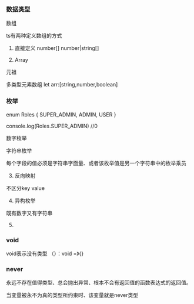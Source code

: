 ### 数据类型

数组

ts有两种定义数组的方式

1. 直接定义 number[] number|string[]

2. Array<number>

元祖

多类型元素数组 let arr:[string,number,boolean]

### 枚举

enum Roles {
    SUPER_ADMIN,
    ADMIN,
    USER
}

console.log(Roles.SUPER_ADMIN) //0

数字枚举

字符串枚举

每个字段的值必须是字符串字面量、或者该枚举值是另一个字符串中的枚举乘员

3. 反向映射

不区分key value

4. 异构枚举

既有数字又有字符串

5. 

### void

void表示没有类型 （）：void =》{}

### never 

永远不存在值得类型、总会抛出异常、根本不会有返回值的函数表达式的返回值。

当变量被永不为真的类型所约束时、该变量就是never类型


